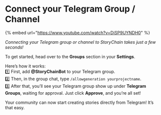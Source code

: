 # Connect your Telegram Group / Channel

{% embed url="https://www.youtube.com/watch?v=DiSP9UYNDH0" %}

_Connecting your Telegram group or channel to StoryChain takes just a few seconds!_

To get started, head over to the **Groups** section in your **Settings**.

Here’s how it works:\
1️⃣ First, add **@StoryChainBot** to your Telegram group.\
2️⃣ Then, in the group chat, type `/allowgeneration yourprojectname`.\
3️⃣ After that, you’ll see your Telegram group show up under **Telegram Groups**, waiting for approval. Just click **Approve**, and you’re all set!

Your community can now start creating stories directly from Telegram! It’s that easy.
